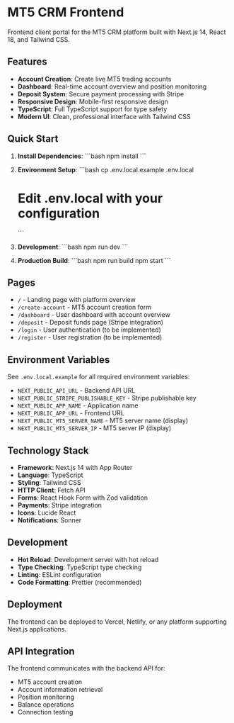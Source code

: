 # MT5 CRM Frontend

Frontend client portal for the MT5 CRM platform built with Next.js 14, React 18, and Tailwind CSS.

## Features

- **Account Creation**: Create live MT5 trading accounts
- **Dashboard**: Real-time account overview and position monitoring
- **Deposit System**: Secure payment processing with Stripe
- **Responsive Design**: Mobile-first responsive design
- **TypeScript**: Full TypeScript support for type safety
- **Modern UI**: Clean, professional interface with Tailwind CSS

## Quick Start

1. **Install Dependencies**:
   \`\`\`bash
   npm install
   \`\`\`

2. **Environment Setup**:
   \`\`\`bash
   cp .env.local.example .env.local
   # Edit .env.local with your configuration
   \`\`\`

3. **Development**:
   \`\`\`bash
   npm run dev
   \`\`\`

4. **Production Build**:
   \`\`\`bash
   npm run build
   npm start
   \`\`\`

## Pages

- `/` - Landing page with platform overview
- `/create-account` - MT5 account creation form
- `/dashboard` - User dashboard with account overview
- `/deposit` - Deposit funds page (Stripe integration)
- `/login` - User authentication (to be implemented)
- `/register` - User registration (to be implemented)

## Environment Variables

See `.env.local.example` for all required environment variables:

- `NEXT_PUBLIC_API_URL` - Backend API URL
- `NEXT_PUBLIC_STRIPE_PUBLISHABLE_KEY` - Stripe publishable key
- `NEXT_PUBLIC_APP_NAME` - Application name
- `NEXT_PUBLIC_APP_URL` - Frontend URL
- `NEXT_PUBLIC_MT5_SERVER_NAME` - MT5 server name (display)
- `NEXT_PUBLIC_MT5_SERVER_IP` - MT5 server IP (display)

## Technology Stack

- **Framework**: Next.js 14 with App Router
- **Language**: TypeScript
- **Styling**: Tailwind CSS
- **HTTP Client**: Fetch API
- **Forms**: React Hook Form with Zod validation
- **Payments**: Stripe integration
- **Icons**: Lucide React
- **Notifications**: Sonner

## Development

- **Hot Reload**: Development server with hot reload
- **Type Checking**: TypeScript type checking
- **Linting**: ESLint configuration
- **Code Formatting**: Prettier (recommended)

## Deployment

The frontend can be deployed to Vercel, Netlify, or any platform supporting Next.js applications.

## API Integration

The frontend communicates with the backend API for:
- MT5 account creation
- Account information retrieval
- Position monitoring
- Balance operations
- Connection testing

